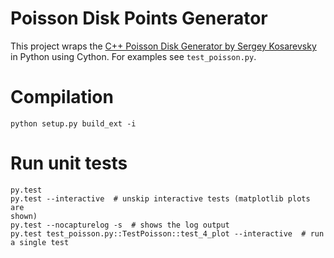 Poisson Disk Points Generator
=============================

This project wraps the [C++ Poisson Disk Generator by Sergey Kosarevsky](https://github.com/corporateshark/poisson-disk-generator) in Python using Cython. For examples see ``test_poisson.py``.

# Compilation

    python setup.py build_ext -i

# Run unit tests

```
py.test
py.test --interactive  # unskip interactive tests (matplotlib plots are
shown)
py.test --nocapturelog -s  # shows the log output
py.test test_poisson.py::TestPoisson::test_4_plot --interactive  # run a single test
```

